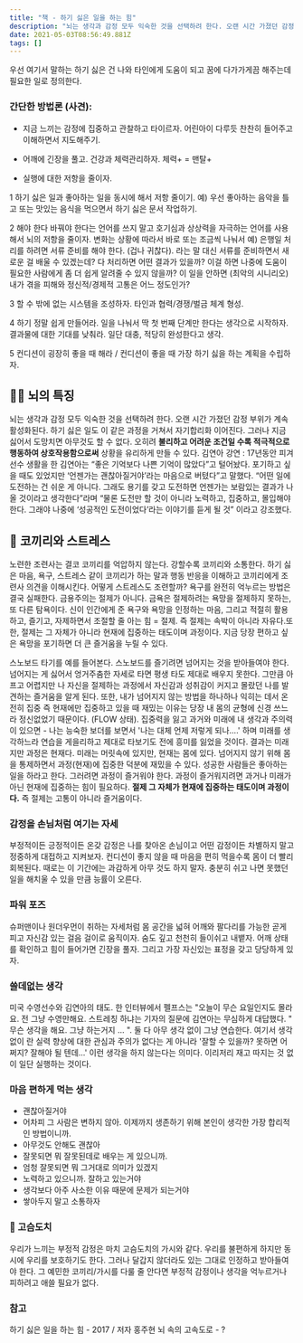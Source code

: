 ```yaml
---
title: "책 - 하기 싫은 일을 하는 힘"
description: "뇌는 생각과 감정 모두 익숙한 것을 선택하려 한다. 오랜 시간 가졌던 감정 부위가 계속 활성화된다. 하기 싫은 일도 이 같은 과정을 거쳐서 자기합리화 이어진다. 그러나 지금 싫어서 도망치면 아무것도 할 수 없다. 오히려 불리하고 어려운 조건일 수록 적극적으로 행동하여 "
date: 2021-05-03T08:56:49.881Z
tags: []
---
```

우선 여기서 말하는 하기 싫은 건 나와 타인에게 도움이 되고 꿈에 다가가게끔 해주는데 필요한 일로 정의한다.

### 간단한 방법론 (사견):
- 지금 느끼는 감정에 집중하고 관찰하고 타이르자. 어린아이 다루듯 찬찬히 들어주고 이해하면서 지도해주기.

- 어깨에 긴장을 풀고. 건강과 체력관리하자. 체력+ = 맨탈+

- 실행에 대한 저항을 줄이자. 

1 하기 싫은 일과 좋아하는 일을 동시에 해서 저항 줄이기. 
예) 우선 좋아하는 음악을 틀고 또는 맛있는 음식을 먹으면서 하기 싫은 문서 작업하기.

2 해야 한다 바꿔야 한다는 언어를 쓰지 말고 호기심과 상상력을 자극하는 언어를 사용해서 뇌의 저항을 줄이자. 변화는 상황에 따라서 바로 또는 조금씩 나눠서
예) 은행일 처리를 하려면 서류 준비를 해야 한다. (겁나 귀찮다). 라는 말 대신 서류를 준비하면서 새로운 걸 배울 수 있겠는데? 다 처리하면 어떤 결과가 있을까? 이걸 하면 나중에 도움이 필요한 사람에게 좀 더 쉽게 알려줄 수 있지 않을까? 이 일을 안하면 (최악의 시니리오) 내가 겪을 피해와 정신적/경제적 고통은 어느 정도인가?

3 할 수 밖에 없는 시스템을 조성하자. 타인과 협력/경쟁/벌금 체계 형성.

4 하기 정말 쉽게 만들어라. 일을 나눠서 딱 첫 번째 단계만 한다는 생각으로 시작하자. 결과물에 대한 기대를 낮춰라. 일단 대충, 적당히 완성한다고 생각. 

5 컨디션이 굉장히 좋을 때 해라 / 컨디션이 좋을 때 가장 하기 싫을 하는 계획을 수립하자.

## 💂‍♂️ 뇌의 특징
뇌는 생각과 감정 모두 익숙한 것을 선택하려 한다. 오랜 시간 가졌던 감정 부위가 계속 활성화된다. 하기 싫은 일도 이 같은 과정을 거쳐서 자기합리화 이어진다. 그러나 지금 싫어서 도망치면 아무것도 할 수 없다. 오히려 **불리하고 어려운 조건일 수록 적극적으로 행동하여 상호작용함으로써** 상황을 유리하게 만들 수 있다.
김연아 강연 : 17년동안 피겨 선수 생활을 한 김연아는 “좋은 기억보다 나쁜 기억이 많았다”고 털어놨다. 포기하고 싶을 때도 있었지만 ‘언젠가는 괜찮아질거야’라는 마음으로 버텼다”고 말했다. “어떤 일에 도전하는 건 쉬운 게 아니다. 그래도 용기를 갖고 도전하면 언젠가는 보람있는 결과가 나올 것이라고 생각한다”라며 “물론 도전만 할 것이 아니라 노력하고, 집중하고, 몰입해야 한다. 그래야 나중에 ‘성공적인 도전이었다’라는 이야기를 듣게 될 것” 이라고 강조했다.

## 🐘 코끼리와 스트레스
노련한 조련사는 결코 코끼리를 억압하지 않는다. 강할수록 코끼리와 소통한다. 하기 싫은 마음, 욕구, 스트레스 같이 코끼리가 하는 말과 행동 반응을 이해하고 코끼리에게 조련사 의견을 이해시킨다. 어떻게 스트레스도 조련할까? 욕구를 완전히 억누르는 방법은 결국 실패한다. 금용주의는 절제가 아니다. 금욕은 절제하려는 욕망을 절제하지 못하는, 또 다른 탐욕이다. 신이 인간에게 준 욕구와 욕망을 인정하는 마음, 그리고 적절히 활용하고, 즐기고, 자제하면서 조절할 줄 아는 힘 = 절제. 즉 절제는 속박이 아니라 자유다.또한, 절제는 그 자체가 아니라 현재에 집중하는 태도이며 과정이다. 지금 당장 편하고 싶은 욕망을 포기하면 더 큰 즐거움을 누릴 수 있다.

스노보드 타기를 예를 들어본다. 스노보드를 즐기려면 넘어지는 것을 받아들여야 한다. 넘어지는 게 싫어서 엉거주춤한 자세로 타면 평생 타도 제대로 배우지 못한다. 그만큼 아프고 어렵지만 나 자신을 절제하는 과정에서 자신감과 성취감이 커지고 몰랐던 나를 발견하는 즐거움을 알게 된다. 또한, 내가 넘어지지 않는 방법을 하나하나 익히는 데서 온전히 집중 즉 현재에만 집중하고 있을 때 재밌는 이유는 당장 내 몸의 균형에 신경 쓰느라 정신없었기 때문이다. (FLOW 상태). 집중력을 잃고 과거와 미래에 내 생각과 주의력이 있으면 - 나는 능숙한 보더를 보면서 '나는 대체 언제 저렇게 되나….' 하며 미래를 생각하느라 연습을 게을리하고 제대로 타보기도 전에 흥미를 잃었을 것이다. 결과는 미래지만 과정은 현재다. 미래는 머릿속에 있지만, 현재는 몸에 있다. 넘어지지 않기 위해 몸을 통제하면서 과정(현재)에 집중한 덕분에 재밌을 수 있다. 성공한 사람들은 좋아하는 일을 하라고 한다. 그러려면 과정이 즐거워야 한다. 과정이 즐거워지려면 과거나 미래가 아닌 현재에 집중하는 힘이 필요하다. **절제 그 자체가 현재에 집중하는 태도이며 과정이다.** 즉 절제는 고통이 아니라 즐거움이다.

### 감정을 손님처럼 여기는 자세
부정적이든 긍정적이든 온갖 감정은 나를 찾아온 손님이고 어떤 감정이든 차별하지 말고 정중하게 대접하고 지켜보자.
컨디션이 좋지 않을 때 마음을 편히 먹을수록 몸이 더 빨리 회복된다. 때로는 이 기간에는 과감하게 아무 것도 하지 말자. 충분히 쉬고 나면 못했던 일을 해치울 수 있을 만큼 능률이 오른다. 

### 파워 포즈
슈퍼맨이나 원더우먼이 취하는 자세처럼 몸 공간을 넓혀 어깨와 팔다리를 가능한 곧게 피고 자신감 있는 걸음 걸이로 움직이자. 숨도 깊고 천천히 들이쉬고 내뱉자. 어깨 상태를 확인하고 힘이 들어가면 긴장을 풀자. 그리고 가장 자신있는 표정을 갖고 당당하게 있자.

### 쓸데없는 생각
미국 수영선수와 김연아의 태도. 한 인터뷰에서 펠프스는 "오늘이 무슨 요일인지도 몰라요. 전 그냥 수영만해요. 스트레칭 하냐는 기자의 질문에 김연아는 무심하게 대답했다. " 무슨 생각을 해요. 그냥 하는거지 ... ". 둘 다 아무 생각 없이 그냥 연습한다. 여기서 생각 없이 란 실력 향상에 대한 관심과 주의가 없다는 게 아니라 '잘할 수 있을까? 못하면 어쩌지? 잘해야 될 텐데...' 이런 생각을 하지 않는다는 의미다. 이리저리 재고 따지는 것 없이 일단 실행하는 것이다. 

### 마음 편하게 먹는 생각
- 괜찮아질거야
- 어차피 그 사람은 변하지 않아. 이제까지 생존하기 위해 본인이 생각한 가장 합리적인 방법이니까. 
- 아무것도 안해도 괜찮아
- 잘못되면 뭐 잘못된데로 배우는 게 있으니까.
- 엄청 잘못되면 뭐 그거대로 의미가 있겠지 
- 노력하고 있으니까. 잘하고 있는거야
- 생각보다 아주 사소한 이유 때문에 문제가 되는거야
- 쌓아두지 말고 소통하자


### 🦔 고슴도치
우리가 느끼는 부정적 감정은 마치 고슴도치의 가시와 같다. 우리를 불편하게 하지만 동시에 우리를 보호하기도 한다. 그러나 달갑지 않더라도 있는 그대로 인정하고 받아들여야 한다. 그 예민한 코끼리/가시를 다룰 줄 안다면 부정적 감정이나 생각을 억누르거나 피하려고 애쓸 필요가 없다. 

### 참고
하기 싫은 일을 하는 힘 - 2017 / 저자 홍주현
뇌 속의 고속도로 -  ?

